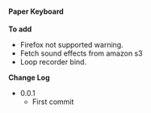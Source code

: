 #### Paper Keyboard


**To add**

* Firefox not supported warning.
* Fetch sound effects from amazon s3
* Loop recorder bind.


**Change Log**

* 0.0.1
  * First commit